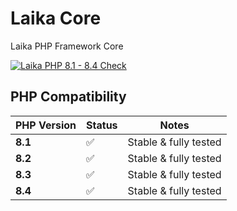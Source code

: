 # Laika Core
Laika PHP Framework Core

[![Laika PHP 8.1 - 8.4 Check](https://github.com/cb-master/laika-core/actions/workflows/actions.yml/badge.svg)](https://github.com/cb-master/laika-core/actions/workflows/actions.yml)

## PHP Compatibility

| PHP Version | Status | Notes |
|--------------|--------|-------|
| **8.1** | ✅ | Stable & fully tested |
| **8.2** | ✅ | Stable & fully tested |
| **8.3** | ✅ | Stable & fully tested |
| **8.4** | ✅ | Stable & fully tested |

